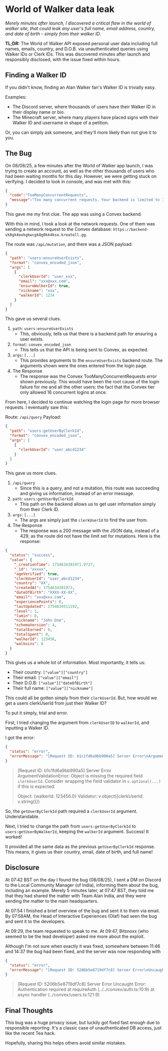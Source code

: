 # World of Walker data leak

*Merely minutes after launch, I discovered a critical flaw in the world of walker site, that could leak any user's full name, email address, country, and date of birth - simply from their walker ID.*

**TL;DR:** The World of Walker API exposed personal user data including full names, emails, country, and D.O.B. via unauthenticated queries using Walker IDs or Clerk IDs. This was discovered minutes after launch and responsibly disclosed, with the issue fixed within hours.

## Finding a Walker ID

If you didn't know, finding an Alan Walker fan's Walker ID is trivially easy.

Examples:

- The Discord server, where thousands of users have their Walker ID in their display name or bio.
- The Minecraft server, where many players have placed signs with their Walker ID and username in shape of a petition.

Or, you can simply ask someone, and they'll more likely than not give it to you.

## The Bug

On 08/08/25, a few minutes after the World of Walker app launch, I was trying to create an account, as well as the other thousands of users who had been waiting months for this day. However, we were getting stuck on verifying.
I decided to look in console, and was met with this:

```json
{
  "code":"TooManyConcurrentRequests",
  "message":"Too many concurrent requests. Your backend is limited to 16 concurrent mutations. To get more resources, upgrade to Convex Pro. If you are already on Convex Pro, please contact support."
}
```

This gave me my first clue. The app was using a Convex backend.

With this in mind, I took a look at the network requests.
One of them was sending a network request to the Convex database: `https://backend-vk8gk4ookgkwcgk8g0kk4kso.kreatell.gg`.

The route was `/api/mutation`, and there was a JSON payload:

```json
{
  "path": "users:ensureUserExists",
  "format": "convex_encoded_json",
  "args": [
    {
      "clerkUserId": "user_xxx",
      "email": "xxx@xxx.com",
      "ensureWalkerId": true,
      "nickname": "xxx",
      "walkerId": 1234
    }
  ]
}
```

This gave us several clues.

1. `path`: `users:ensureUserExists`
   - This, obviously, tells us that there is a backend path for ensuring a user exists.
2. `format`: `convex_encoded_json`
   - This tells us that the API is being sent to Convex, as expected.
3. `args`: `[...]`
   - This provides arguments to the `ensureUserExists` backend route. The arguments shown were the ones entered from the login page.
4. The Response
   - The response was the Convex TooManyConcurrentRequests error shown previously. This would have been the root cause of the login failure for me and all the other users: the fact that the Convex tier only allowed 16 concurrent logins at once.

From here, I decided to continue watching the login page for more browser requests.
I eventually saw this:

Route: `/api/query`
Payload:
```json
{
  "path": "users:getUserByClerkId",
  "format": "convex_encoded_json",
  "args": [
    {
      "clerkUserId": "user_abcd1234"
    }
  ]
}
```

This gave us more clues.
1. `/api/query`
   - Since this is a query, and not a mutation, this route was succeeding and giving us information, instead of an error message.
2. `path`: `users:getUserByClerkId`
   - This path on the backend allows us to get user information simply from their Clerk ID.
3. `args`: `[...]`
   - The args are simply just the `clerkUserId` to find the user from.
4. The Response
   - The response was a 200 message with the JSON data, instead of a 429, as the route did not have the limit set for mutations.
     Here is the response:

```json
{
  "status": "success",
  "value": {
    "_creationTime": 1754634301971.9727,
    "_id": "xxxxx",
    "ageVerified": true,
    "clerkUserId": "user_abcd1234",
    "country": "XX",
    "createdAt": 1754634301972,
    "dateOfBirth": "XXXX-XX-XX",
    "email": "xxx@xxx.com",
    "experiencePoints": 0,
    "lastUpdated": 1754634511192,
    "level": 1,
    "lumin": 0,
    "nickname": "John Doe",
    "schemaVersion": 4,
    "totalEarned": 0,
    "totalSpent": 0,
    "walkerId": 123456,
    "walkoins": 0
  }
}
```

This gives us a whole lot of information.
Most importantly, it tells us:
- Their country: `["value"]["country"]`
- Their email: `["value"]["email"]`
- Their D.O.B: `["value"]["dateOfBirth"]`
- Their full name: `["value"]["nickname"]`

This could all be gotten simply from their `clerkUserId`.
But, how would we get a users clerkUserId from just their Walker ID?

To put it simply, trial and error.

First, I tried changing the argument from `clerkUserID` to `walkerId`, and inputting a Walker ID.

I got the error:

```json
{
  "status": "error",
  "errorMessage": "[Request ID: b1c1fd6a9bb990a5] Server Error\nArgumentValidationError: Object is missing the required field `clerkUserId`. Consider wrapping the field validator in `v.optional(...)` if this is expected.\n\nObject: {walkerId: 123456.0}\nValidator: v.object({clerkUserId: v.string()})\n\n"
}
```

> [Request ID: b1c1fd6a9bb990a5] Server Error
> ArgumentValidationError: Object is missing the required field `clerkUserId`. Consider wrapping the field validator in `v.optional(...)` if this is expected.
>
> Object: {walkerId: 123456.0}
> Validator: v.object({clerkUserId: v.string()})

So, the `getUserByClerkId` path required a `clerkUserId` argument. Understandable.

Next, I tried to change the path from `users:getUserByClerkId` to `users:getUserByWalkerId`, keeping the `walkerId` argument.
Success! It worked!

It provided all the same data as the previous `getUserByClerkId` response. This means, it gives us their country, email, date of birth, and full name!

## Disclosure

At 07:42 BST on the day I found the bug (08/08/25), I sent a DM on Discord to the Local Community Manager (of India), informing them about the bug, including an example.
Merely 5 minutes later, at 07:47 BST, they told me that they had shared the matter with Team Alan India, and they were sending the matter to the main headquarters.

At 07:54 I finished a brief overview of the bug and sent it to them via email. By 07:58AM, the Head of Interactive Experiences (Olaf) had seen the bug and sent it to the developers.

At 09:29, the team requested to speak to me. At 09:47, Bitsnoxx (who seemed to be the lead developer) asked me more about the exploit.

Although I'm not sure when exactly it was fixed, somewhere between 11:46 and 14:37 the bug had been fixed, and the server was now responding with

```json
{
  "status": "error",
  "errorMessage": "[Request ID: 5206b5e8719df7c8] Server Error\nUncaught Error: Authentication required\n    at requireAuth (../../convex/auth.ts:10:9)\n    at async handler (../convex/users.ts:121:9)\n"
}
```

> [Request ID: 5206b5e8719df7c8] Server Error
> Uncaught Error: Authentication required
>     at requireAuth (../../convex/auth.ts:10:9)
>     at async handler (../convex/users.ts:121:9)

## Final Thoughts

This bug was a huge privacy issue, but luckily got fixed fast enough due to responsible reporting.
It's a classic case of unauthenticated DB access, just like the recent Tea hack.

Hopefully, sharing this helps others avoid similar mistakes.
